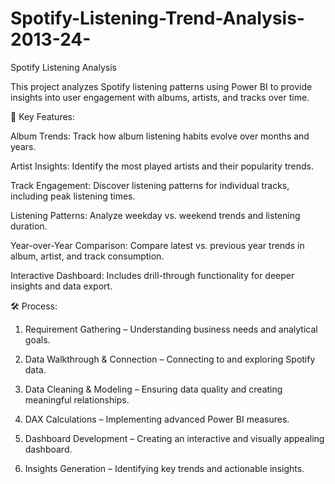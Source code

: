 # Spotify-Listening-Trend-Analysis-2013-24-
Spotify Listening Analysis

This project analyzes Spotify listening patterns using Power BI to provide insights into user engagement with albums, artists, and tracks over time.

📌 Key Features:

Album Trends: Track how album listening habits evolve over months and years.

Artist Insights: Identify the most played artists and their popularity trends.

Track Engagement: Discover listening patterns for individual tracks, including peak listening times.

Listening Patterns: Analyze weekday vs. weekend trends and listening duration.

Year-over-Year Comparison: Compare latest vs. previous year trends in album, artist, and track consumption.

Interactive Dashboard: Includes drill-through functionality for deeper insights and data export.


🛠️ Process:

1. Requirement Gathering – Understanding business needs and analytical goals.


2. Data Walkthrough & Connection – Connecting to and exploring Spotify data.


3. Data Cleaning & Modeling – Ensuring data quality and creating meaningful relationships.


4. DAX Calculations – Implementing advanced Power BI measures.


5. Dashboard Development – Creating an interactive and visually appealing dashboard.


6. Insights Generation – Identifying key trends and actionable insights.


